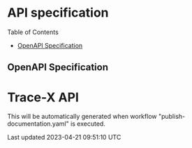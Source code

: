 API specification
=================

Table of Contents

-   [OpenAPI Specification](#openapi-specification)

OpenAPI Specification
---------------------

Trace-X API
===========

This will be automatically generated when workflow "publish-documentation.yaml" is executed.

Last updated 2023-04-21 09:51:10 UTC
